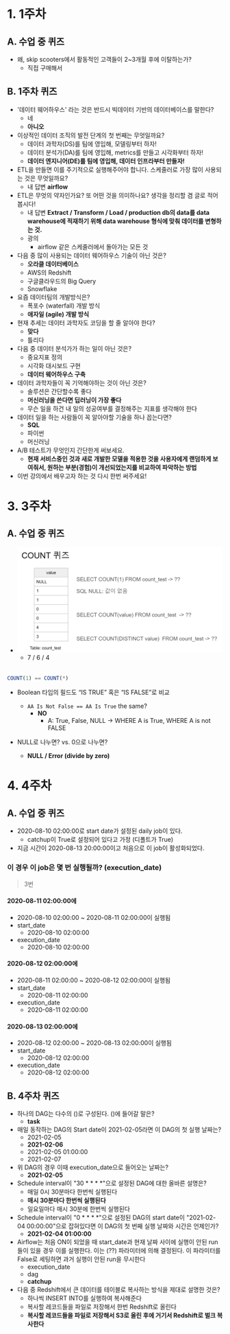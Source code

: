 # 1. 1주차

## A. 수업 중 퀴즈

- 왜, skip scooters에서 활동적인 고객들이 2~3개월 후에 이탈하는가?
	- 직접 구매해서

## B. 1주차 퀴즈

- '데이터 웨어하우스' 라는 것은 반드시 빅데이터 기반의 데이터베이스를 말한다?
	- 네
	- **아니오**
- 이상적인 데이터 조직의 발전 단계의 첫 번째는 무엇일까요?
	- 데이터 과학자(DS)를 팀에 영입해, 모델링부터 하자!
	- 데이터 분석가(DA)를 팀에 영입해, metrics를 만들고 시각화부터 하자!
	- **데이터 엔지니어(DE)를 팀에 영입해, 데이터 인프라부터 만들자!**
- ETL을 만들면 이를 주기적으로 실행해주어야 합니다. 스케줄러로 가장 많이 사용되는 것은 무엇일까요?
	- 내 답변 **airflow**
- ETL은 무엇의 약자인가요? 또 어떤 것을 의미하나요? 생각을 정리할 겸 글로 적어봅시다!
	- 내 답변 **Extract / Transform / Load / production db의 data를 data warehouse에 적재하기 위해 data warehouse 형식에 맞춰 데이터를 변형하는 것.**
	- 광의
		- airflow 같은 스케줄러에서 돌아가는 모든 것
- 다음 중 많이 사용되는 데이터 웨어하우스 기술이 아닌 것은?
	- **오라클 데이터베이스**
	- AWS의 Redshift
	- 구글클라우드의 Big Query
	- Snowflake
- 요즘 데이터팀의 개발방식은?
	- 폭포수 (waterfall) 개발 방식
	- **애자일 (agile) 개발 방식**
- 현재 추세는 데이터 과학자도 코딩을 할 줄 알아야 한다?
	- **맞다**
	- 틀리다
- 다음 중 데이터 분석가가 하는 일이 아닌 것은?
	- 중요지표 정의
	- 시각화 대시보드 구현
	- **데이터 웨어하우스 구축**
- 데이터 과학자들이 꼭 기억해야하는 것이 아닌 것은?
	- 솔루션은 간단할수록 좋다
	- **머신러닝을 쓴다면 딥러닝이 가장 좋다**
	- 무슨 일을 하건 내 일의 성공여부를 결정해주는 지표를 생각해야 한다
- 데이터 일을 하는 사람들이 꼭 알아야할 기술을 하나 꼽는다면?
	- **SQL**
	- 파이썬
	- 머신러닝
- A/B 테스트가 무엇인지 간단한게 써보세요.
	- **현재 서비스중인 것과 새로 개발한 모델을 적용한 것을 사용자에게 랜덤하게 보여줘서, 원하는 부분(경험)이 개선되었는지를 비교하여 파악하는 방법**
- 이번 강의에서 배우고자 하는 것 다시 한번 써주세요!

# 3. 3주차

## A. 수업 중 퀴즈

- ![](/bin/DE7_image/de7_q_1.png)
	- 7 / 6 / 4

```sql

COUNT(1) == COUNT(*)

```

- Boolean 타입의 필드도 “IS TRUE” 혹은 “IS FALSE”로 비교
	- `AA Is Not False == AA Is True` the same?
		- **NO**
			- A: True, False, NULL -> WHERE A is True, WHERE A is not FALSE 

- NULL로 나누면? vs. 0으로 나누면?
	- **NULL / Error (divide by zero)**

# 4. 4주차

## A. 수업 중 퀴즈

- 2020-08-10 02:00:00로 start date가 설정된 daily job이 있다.
	- catchup이 True로 설정되어 있다고 가정 (디폴트가 True)
- 지금 시간이 2020-08-13 20:00:00이고 처음으로 이 job이 활성화되었다.

### 이 경우 이 job은 몇 번 실행될까? (execution_date)

> 3번

#### 2020-08-11 02:00:00에

- 2020-08-10 02:00:00 ~ 2020-08-11 02:00:00이 실행됨
- start_date
	- 2020-08-10 02:00:00
- execution_date
	- 2020-08-10 02:00:00

#### 2020-08-12 02:00:00에

- 2020-08-11 02:00:00 ~ 2020-08-12 02:00:00이 실행됨
- start_date
	- 2020-08-11 02:00:00
- execution_date
	- 2020-08-11 02:00:00

#### 2020-08-13 02:00:00에

- 2020-08-12 02:00:00 ~ 2020-08-13 02:00:00이 실행됨
- start_date
	- 2020-08-12 02:00:00
- execution_date
	- 2020-08-12 02:00:00

## B. 4주차 퀴즈

- 하나의 DAG는 다수의 ()로 구성된다. ()에 들어갈 말은?
	- **task**
- 매일 동작하는 DAG의 Start date이 2021-02-05라면 이 DAG의 첫 실행 날짜는?
	- 2021-02-05
	- **2021-02-06**
	- 2021-02-05 01:00:00
	- 2021-02-07
- 위 DAG의 경우 이때 execution_date으로 들어오는 날짜는?
	- **2021-02-05**
- Schedule interval이 "30 \* \* \* \*"으로 설정된 DAG에 대한 올바른 설명은?
	- 매일 0시 30분마다 한번씩 실행된다
	- **매시 30분마다 한번씩 실행된다**
	- 일요일마다 매시 30분에 한번씩 실행된다
- Schedule interval이 "0 \* \* \* \*"으로 설정된 DAG의 start date이 "2021-02-04 00:00:00"으로 잡혀있다면 이 DAG의 첫 번째 실행 날짜와 시간은 언제인가?
	- **2021-02-04 01:00:00**
- Airflow는 처음 ON이 되었을 때 start_date과 현재 날짜 사이에 실행이 안된 run들이 있을 경우 이를 실행한다. 이는 (??) 파라미터에 의해 결정된다. 이 파라미터를 False로 세팅하면 과거 실행이 안된 run을 무시한다
	- execution_date
	- dag
	- **catchup**
- 다음 중 Redshift에서 큰 데이터를 테이블로 복사하는 방식을 제대로 설명한 것은?
	- 하나씩 INSERT INTO를 실행하여 복사해준다
	- 복사할 레코드들을 파일로 저장해서 한번 Redshift로 올린다
	- **복사할 레코드들을 파일로 저장해서 S3로 올린 후에 거기서 Redshift로 벌크 복사한다**